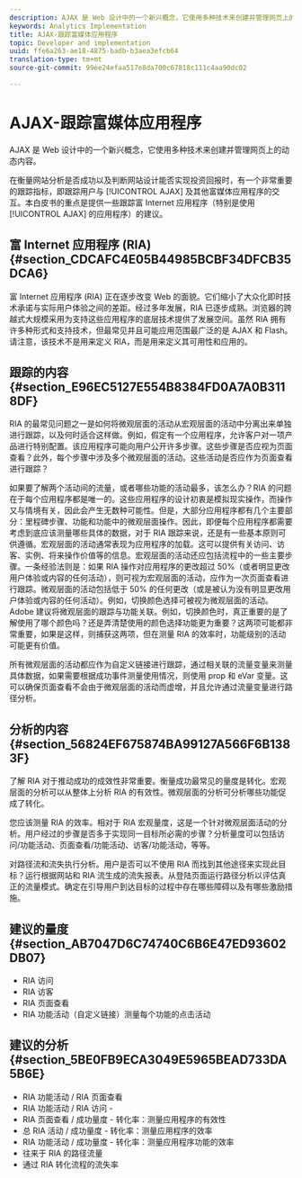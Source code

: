 ```yaml
---
description: AJAX 是 Web 设计中的一个新兴概念，它使用多种技术来创建并管理网页上的动态内容。
keywords: Analytics Implementation
title: AJAX-跟踪富媒体应用程序
topic: Developer and implementation
uuid: ffe6a263-ae18-4875-badb-b3aea3efcb64
translation-type: tm+mt
source-git-commit: 99ee24efaa517e8da700c67818c111c4aa90dc02

---
```



# AJAX-跟踪富媒体应用程序

AJAX 是 Web 设计中的一个新兴概念，它使用多种技术来创建并管理网页上的动态内容。

在衡量网站分析是否成功以及判断网站设计能否实现投资回报时，有一个非常重要的跟踪指标，即跟踪用户与 [!UICONTROL AJAX] 及其他富媒体应用程序的交互。本白皮书的重点是提供一些跟踪富 Internet 应用程序（特别是使用 [!UICONTROL AJAX] 的应用程序）的建议。

## 富 Internet 应用程序 (RIA) {#section_CDCAFC4E05B44985BCBF34DFCB35DCA6}

富 Internet 应用程序 (RIA) 正在逐步改变 Web 的面貌。它们缩小了大众化即时技术承诺与实际用户体验之间的差距。经过多年发展，RIA 已逐步成熟。浏览器的跨越式大规模采用为支持这些应用程序的底层技术提供了发展空间。虽然 RIA 拥有许多种形式和支持技术，但最常见并且可能应用范围最广泛的是 AJAX 和 Flash。请注意，该技术不是用来定义 RIA，而是用来定义其可用性和应用的。

## 跟踪的内容 {#section_E96EC5127E554B8384FD0A7A0B3118DF}

RIA 的最常见问题之一是如何将微观层面的活动从宏观层面的活动中分离出来单独进行跟踪，以及何时适合这样做。例如，假定有一个应用程序，允许客户对一项产品进行特别配置。该应用程序可能向用户公开许多步骤。这些步骤是否应视为页面查看？此外，每个步骤中涉及多个微观层面的活动。这些活动是否应作为页面查看进行跟踪？

如果要了解两个活动间的流量，或者哪些功能的活动最多，该怎么办？RIA 的问题在于每个应用程序都是唯一的。这些应用程序的设计初衷是模拟现实操作，而操作又与情境有关，因此会产生无数种可能性。但是，大部分应用程序都有几个主要部分：里程碑步骤、功能和功能中的微观层面操作。因此，即便每个应用程序都需要考虑到底应该测量哪些具体的数据，对于 RIA 跟踪来说，还是有一些基本原则可供遵循。宏观层面的活动通常表现为应用程序的加载。这可以提供有关访问、访客、实例、将来操作价值等的信息。宏观层面的活动还应包括流程中的一些主要步骤。一条经验法则是：如果 RIA 操作对应用程序的更改超过 50%（或者明显更改用户体验或内容的任何活动），则可视为宏观层面的活动，应作为一次页面查看进行跟踪。微观层面的活动包括低于 50% 的任何更改（或是被认为没有明显更改用户体验或内容的任何活动）。例如，切换颜色选择可被视为微观层面的活动。Adobe 建议将微观层面的跟踪与功能关联。例如，切换颜色时，真正重要的是了解使用了哪个颜色吗？还是弄清楚使用的颜色选择功能更为重要？这两项可能都非常重要，如果是这样，则捕获这两项，但在测量 RIA 的效率时，功能级别的活动可能更有价值。

所有微观层面的活动都应作为自定义链接进行跟踪，通过相关联的流量变量来测量具体数据，如果需要根据成功事件测量使用情况，则使用 prop 和 eVar 变量。这可以确保页面查看不会由于微观层面的活动而虚增，并且允许通过流量变量进行路径分析。

## 分析的内容 {#section_56824EF675874BA99127A566F6B1383F}

了解 RIA 对于推动成功的成效性非常重要。衡量成功最常见的量度是转化。宏观层面的分析可以从整体上分析 RIA 的有效性。微观层面的分析可分析哪些功能促成了转化。

您应该测量 RIA 的效率。相对于 RIA 宏观量度，这是一个针对微观层面活动的分析。用户经过的步骤是否多于实现同一目标所必需的步骤？分析量度可以包括访问/功能活动、页面查看/功能活动、访客/功能活动，等等。

对路径流和流失执行分析。用户是否可以不使用 RIA 而找到其他途径来实现此目标？运行根据网站和 RIA 流生成的流失报表。从登陆页面运行路径分析以评估真正的流量模式。确定在引导用户到达目标的过程中存在哪些障碍以及有哪些激励措施。

## 建议的量度 {#section_AB7047D6C74740C6B6E47ED93602DB07}

* RIA 访问
* RIA 访客
* RIA 页面查看
* RIA 功能活动（自定义链接）测量每个功能的点击活动

## 建议的分析 {#section_5BE0FB9ECA3049E5965BEAD733DA5B6E}

* RIA 功能活动 / RIA 页面查看
* RIA 功能活动 / RIA 访问 -
* RIA 页面查看 / 成功量度 - 转化率：测量应用程序的有效性
* 总 RIA 活动 / 成功量度 - 转化率：测量应用程序的效率
* RIA 功能活动 / 成功量度 - 转化率：测量应用程序功能的效率
* 往来于 RIA 的路径流量
* 通过 RIA 转化流程的流失率

